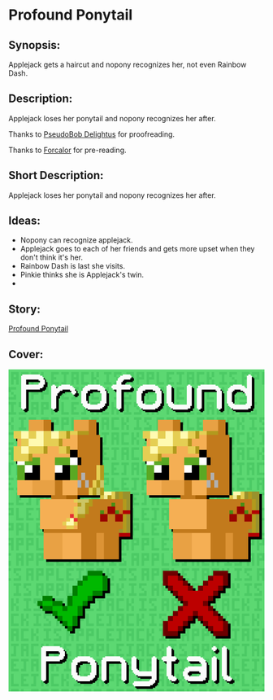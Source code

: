 # Profound Ponytail

## Synopsis:
Applejack gets a haircut and nopony recognizes her, not even Rainbow Dash.

## Description:
Applejack loses her ponytail and nopony recognizes her after.

Thanks to [PseudoBob Delightus](https://www.fimfiction.net/user/12771/PseudoBob+Delightus) for proofreading.

Thanks to [Forcalor](https://www.fimfiction.net/user/564657/Forcalor) for pre-reading.

## Short Description:
Applejack loses her ponytail and nopony recognizes her after.

## Ideas:
- Nopony can recognize applejack.
- Applejack goes to each of her friends and gets more upset when they don't think it's her.
- Rainbow Dash is last she visits.
- Pinkie thinks she is Applejack's twin.
- 

## Story:
[Profound Ponytail](./profound-ponytail.md)

## Cover:
![cover](./profound-ponytail-cover-upscaled.png)
